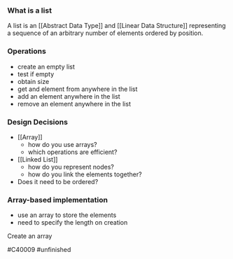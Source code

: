 ### What is a list
A list is an [[Abstract Data Type]] and [[Linear Data Structure]] representing a sequence of an arbitrary number of elements ordered by position.

### Operations
- create an empty list
- test if empty
- obtain size
- get and element from anywhere in the list
- add an element anywhere in the list
- remove an element anywhere in the list

### Design Decisions
- [[Array]]
	- how do you use arrays?
	- which operations are efficient?
- [[Linked List]]
	- how do you represent nodes?
	- how do you link the elements together?
- Does it need to be ordered?

### Array-based implementation
- use an array to store the elements
- need to specify the length on creation

Create an array


#C40009 #unfinished 